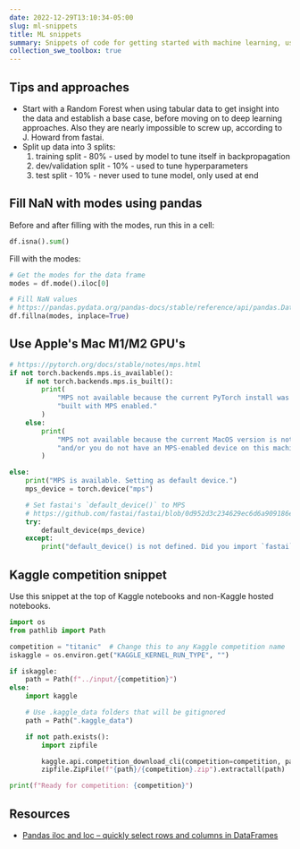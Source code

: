 ```yaml
---
date: 2022-12-29T13:10:34-05:00
slug: ml-snippets
title: ML snippets
summary: Snippets of code for getting started with machine learning, using PyTorch, Pandas, Numpy, and Kaggle
collection_swe_toolbox: true
---
```


## Tips and approaches

- Start with a Random Forest when using tabular data to get insight into the data and establish a base case, before moving on to deep learning approaches. Also they are nearly impossible to screw up, according to J. Howard from fastai.
- Split up data into 3 splits:
  1. training split - 80% - used by model to tune itself in backpropagation
  2. dev/validation split - 10% - used to tune hyperparameters
  3. test split - 10% - never used to tune model, only used at end

## Fill NaN with modes using pandas

Before and after filling with the modes, run this in a cell:

```python
df.isna().sum()
```

Fill with the modes:

```python
# Get the modes for the data frame
modes = df.mode().iloc[0]

# Fill NaN values
# https://pandas.pydata.org/pandas-docs/stable/reference/api/pandas.DataFrame.fillna.html
df.fillna(modes, inplace=True)
```

## Use Apple's Mac M1/M2 GPU's

```python
# https://pytorch.org/docs/stable/notes/mps.html
if not torch.backends.mps.is_available():
    if not torch.backends.mps.is_built():
        print(
            "MPS not available because the current PyTorch install was not "
            "built with MPS enabled."
        )
    else:
        print(
            "MPS not available because the current MacOS version is not 12.3+ "
            "and/or you do not have an MPS-enabled device on this machine."
        )

else:
    print("MPS is available. Setting as default device.")
    mps_device = torch.device("mps")

    # Set fastai's `default_device()` to MPS
    # https://github.com/fastai/fastai/blob/0d952d3c234629ec6d6a909186e79af3c5a9a1b8/fastai/torch_core.py#L271
    try:
        default_device(mps_device)
    except:
        print("default_device() is not defined. Did you import `fastai`?")

```

## Kaggle competition snippet

Use this snippet at the top of Kaggle notebooks and non-Kaggle hosted notebooks.

```python
import os
from pathlib import Path

competition = "titanic"  # Change this to any Kaggle competition name
iskaggle = os.environ.get("KAGGLE_KERNEL_RUN_TYPE", "")

if iskaggle:
    path = Path(f"../input/{competition}")
else:
    import kaggle

    # Use .kaggle_data folders that will be gitignored
    path = Path(".kaggle_data")

    if not path.exists():
        import zipfile

        kaggle.api.competition_download_cli(competition=competition, path=str(path))
        zipfile.ZipFile(f"{path}/{competition}.zip").extractall(path)

print(f"Ready for competition: {competition}")
```

## Resources

- [Pandas iloc and loc – quickly select rows and columns in DataFrames](https://www.shanelynn.ie/pandas-iloc-loc-select-rows-and-columns-dataframe/)
